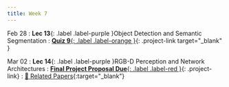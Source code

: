 ```yaml
---
title: Week 7
---
```


Feb 28
: **Lec 13**{: .label .label-purple }Object Detection and Semantic Segmentation
: [**Quiz 9**{: .label .label-orange }](https://www.gradescope.com/courses/481744){: .project-link target="_blank" }
  <!-- : [Solution](#) -->

Mar 02
: **Lec 14**{: .label .label-purple }RGB-D Perception and Network Architectures
: [**Final Project Proposal Due**{: .label .label-red }](/CSCI5980-Spr23-DeepRob/projects/#final-project){: .project-link}
  : [📃 Related Papers](/CSCI5980-Spr23-DeepRob/papers/){:target="_blank"} 
  
  <!-- : [3.1](#), [2.2](#), [2.3](#) -->
  
<!-- Feb 17
: **Dis 7**{: .label .label-blue }[Detection & Segmentation Demo](#) -->
